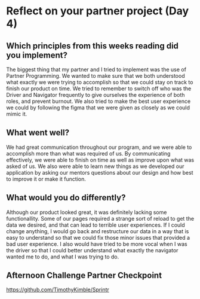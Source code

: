 # Reflect on your partner project (Day 4)
## Which principles from this weeks reading did you implement?
The biggest thing that my partner and I tried to implement was the use of Partner Programming. We wanted to make sure that we both understood what exactly we were trying to accomplish so that we could stay on track to finish our product on time. We tried to remember to switch off who was the Driver and Navigator frequently to give ourselves the experience of both roles, and prevent burnout. We also tried to make the best user experience we could by following the figma that we were given as closely as we could mimic it. 
## What went well?
We had great communication throughout our program, and we were able to accomplish more than what was required of us. By communicating effectively, we were able to finish on time as well as improve upon what was asked of us. We also were able to learn new things as we developed our application by asking our mentors questions about our design and how best to improve it or make it function. 
## What would you do differently?
Although our product looked great, it was definitely lacking some functionallity. Some of our pages required a strange sort of reload to get the data we desired, and that can lead to terrible user experiences. If I could change anything, I would go back and restructure our data in a way that is easy to understand so that we could fix those minor issues that provided a bad user experience. I also would have tried to be more vocal when I was the driver so that I could better understand what exactly the navigator wanted me to do, and what I was trying to do. 
## Afternoon Challenge Partner Checkpoint
https://github.com/TimothyKimble/Sprintr